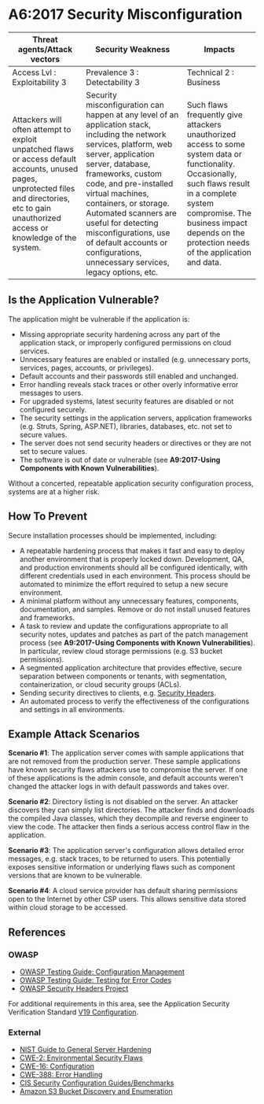 # A6:2017 Security Misconfiguration

| Threat agents/Attack vectors                                                                                                                                                                     | Security Weakness                                                                                                                                                                                                                                                                                                                                                                                        | Impacts                                                                                                                                                                                                                                          |
| ------------------------------------------------------------------------------------------------------------------------------------------------------------------------------------------------ | -------------------------------------------------------------------------------------------------------------------------------------------------------------------------------------------------------------------------------------------------------------------------------------------------------------------------------------------------------------------------------------------------------- | ------------------------------------------------------------------------------------------------------------------------------------------------------------------------------------------------------------------------------------------------ |
| Access Lvl : Exploitability 3                                                                                                                                                                    | Prevalence 3 : Detectability 3                                                                                                                                                                                                                                                                                                                                                                           | Technical 2 : Business                                                                                                                                                                                                                           |
| Attackers will often attempt to exploit unpatched flaws or access default accounts, unused pages, unprotected files and directories, etc to gain unauthorized access or knowledge of the system. | Security misconfiguration can happen at any level of an application stack, including the network services, platform, web server, application server, database, frameworks, custom code, and pre-installed virtual machines, containers, or storage. Automated scanners are useful for detecting misconfigurations, use of default accounts or configurations, unnecessary services, legacy options, etc. | Such flaws frequently give attackers unauthorized access to some system data or functionality. Occasionally, such flaws result in a complete system compromise. The business impact depends on the protection needs of the application and data. |

## Is the Application Vulnerable?

The application might be vulnerable if the application is:

- Missing appropriate security hardening across any part of the application stack, or improperly configured permissions on cloud services.
- Unnecessary features are enabled or installed (e.g. unnecessary ports, services, pages, accounts, or privileges).
- Default accounts and their passwords still enabled and unchanged.
- Error handling reveals stack traces or other overly informative error messages to users.
- For upgraded systems, latest security features are disabled or not configured securely.
- The security settings in the application servers, application frameworks (e.g. Struts, Spring, ASP.NET), libraries, databases, etc. not set to secure values.
- The server does not send security headers or directives or they are not set to secure values.
- The software is out of date or vulnerable (see **A9:2017-Using Components with Known Vulnerabilities**).

Without a concerted, repeatable application security configuration process, systems are at a higher risk.

## How To Prevent

Secure installation processes should be implemented, including:

- A repeatable hardening process that makes it fast and easy to deploy another environment that is properly locked down. Development, QA, and production environments should all be configured identically, with different credentials used in each environment. This process should be automated to minimize the effort required to setup a new secure environment.
- A minimal platform without any unnecessary features, components, documentation, and samples. Remove or do not install unused features and frameworks.
- A task to review and update the configurations appropriate to all security notes, updates and patches as part of the patch management process (see **A9:2017-Using Components with Known Vulnerabilities**). In particular, review cloud storage permissions (e.g. S3 bucket permissions).
- A segmented application architecture that provides effective, secure separation between components or tenants, with segmentation, containerization, or cloud security groups (ACLs).
- Sending security directives to clients, e.g. [Security Headers](https://owasp.org/www-project-secure-headers/).
- An automated process to verify the effectiveness of the configurations and settings in all environments.

## Example Attack Scenarios

**Scenario #1**: The application server comes with sample applications that are not removed from the production server. These sample applications have known security flaws attackers use to compromise the server. If one of these applications is the admin console, and default accounts weren't changed the attacker logs in with default passwords and takes over.

**Scenario #2**: Directory listing is not disabled on the server. An attacker discovers they can simply list directories. The attacker finds and downloads the compiled Java classes, which they decompile and reverse engineer to view the code. The attacker then finds a serious access control flaw in the application.

**Scenario #3**: The application server's configuration allows detailed error messages, e.g. stack traces, to be returned to users. This potentially exposes sensitive information or underlying flaws such as component versions that are known to be vulnerable.

**Scenario #4**: A cloud service provider has default sharing permissions open to the Internet by other CSP users. This allows sensitive data stored within cloud storage to be accessed.

## References

### OWASP

- [OWASP Testing Guide: Configuration Management](https://owasp.org/www-project-web-security-testing-guide/latest/4-Web_Application_Security_Testing/02-Configuration_and_Deployment_Management_Testing/README)
- [OWASP Testing Guide: Testing for Error Codes](https://owasp.org/www-project-web-security-testing-guide/latest/4-Web_Application_Security_Testing/08-Testing_for_Error_Handling/README)
- [OWASP Security Headers Project](https://owasp.org/www-project-secure-headers/)

For additional requirements in this area, see the Application Security Verification Standard [V19 Configuration](https://github.com/OWASP/ASVS/blob/v4.0.2/4.0/en/0x22-V14-Config.md).

### External

- [NIST Guide to General Server Hardening](https://csrc.nist.gov/publications/detail/sp/800-123/final)
- [CWE-2: Environmental Security Flaws](https://cwe.mitre.org/data/definitions/2.html)
- [CWE-16: Configuration](https://cwe.mitre.org/data/definitions/16.html)
- [CWE-388: Error Handling](https://cwe.mitre.org/data/definitions/388.html)
- [CIS Security Configuration Guides/Benchmarks](https://www.cisecurity.org/cis-benchmarks/)
- [Amazon S3 Bucket Discovery and Enumeration](https://blog.websecurify.com/2017/10/aws-s3-bucket-discovery.html)

